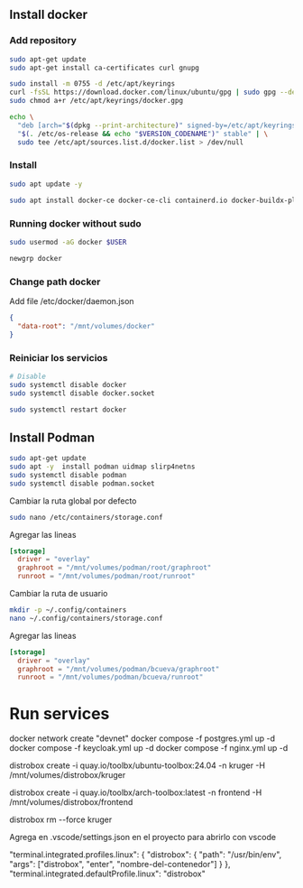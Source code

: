 ## Install docker

### Add repository

```bash
sudo apt-get update
sudo apt-get install ca-certificates curl gnupg

sudo install -m 0755 -d /etc/apt/keyrings
curl -fsSL https://download.docker.com/linux/ubuntu/gpg | sudo gpg --dearmor -o /etc/apt/keyrings/docker.gpg
sudo chmod a+r /etc/apt/keyrings/docker.gpg

echo \
  "deb [arch="$(dpkg --print-architecture)" signed-by=/etc/apt/keyrings/docker.gpg] https://download.docker.com/linux/ubuntu \
  "$(. /etc/os-release && echo "$VERSION_CODENAME")" stable" | \
  sudo tee /etc/apt/sources.list.d/docker.list > /dev/null
```

### Install

```bash
sudo apt update -y

sudo apt install docker-ce docker-ce-cli containerd.io docker-buildx-plugin docker-compose-plugin
```

### Running docker without sudo

```bash
sudo usermod -aG docker $USER

newgrp docker
```

### Change path docker

Add file /etc/docker/daemon.json

```json
{
  "data-root": "/mnt/volumes/docker"
}
```

### Reiniciar los servicios

```bash
# Disable
sudo systemctl disable docker
sudo systemctl disable docker.socket

sudo systemctl restart docker
```


## Install Podman

```bash
sudo apt-get update
sudo apt -y  install podman uidmap slirp4netns
sudo systemctl disable podman
sudo systemctl disable podman.socket
```

Cambiar la ruta global por defecto

```bash
sudo nano /etc/containers/storage.conf
```

Agregar las lineas

```conf
[storage]
  driver = "overlay"
  graphroot = "/mnt/volumes/podman/root/graphroot"
  runroot = "/mnt/volumes/podman/root/runroot"
```

Cambiar la ruta de usuario

```bash
mkdir -p ~/.config/containers
nano ~/.config/containers/storage.conf
```

Agregar las lineas

```conf
[storage]
  driver = "overlay"
  graphroot = "/mnt/volumes/podman/bcueva/graphroot"
  runroot = "/mnt/volumes/podman/bcueva/runroot"
```

# Run services

docker network create "devnet"
docker compose -f postgres.yml up -d
docker compose -f keycloak.yml up -d
docker compose -f nginx.yml up -d


distrobox create -i quay.io/toolbx/ubuntu-toolbox:24.04 -n kruger -H /mnt/volumes/distrobox/kruger

distrobox create -i quay.io/toolbx/arch-toolbox:latest -n frontend -H /mnt/volumes/distrobox/frontend

distrobox rm --force kruger

Agrega en .vscode/settings.json en el proyecto para abrirlo con vscode

"terminal.integrated.profiles.linux": {
  "distrobox": {
    "path": "/usr/bin/env",
    "args": ["distrobox", "enter", "nombre-del-contenedor"]
  }
},
"terminal.integrated.defaultProfile.linux": "distrobox"